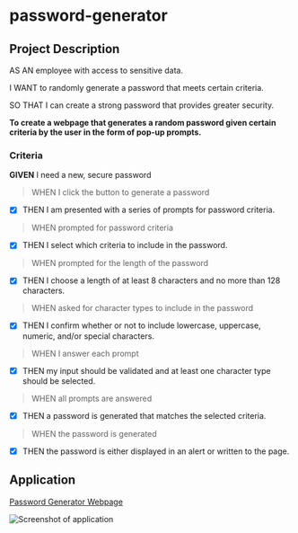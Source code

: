 # password-generator

## Project Description

AS AN employee with access to sensitive data.

I WANT to randomly generate a password that meets certain criteria.

SO THAT I can create a strong password that provides greater security.

**To create a webpage that generates a random password given certain criteria by the user in the form of pop-up prompts.**

### Criteria

**GIVEN** I need a new, secure password

> WHEN I click the button to generate a password
- [X] THEN I am presented with a series of prompts for password criteria.

> WHEN prompted for password criteria
- [X] THEN I select which criteria to include in the password.

> WHEN prompted for the length of the password
- [X] THEN I choose a length of at least 8 characters and no more than 128 characters.

> WHEN asked for character types to include in the password
- [X] THEN I confirm whether or not to include lowercase, uppercase, numeric, and/or special characters.

> WHEN I answer each prompt
- [X] THEN my input should be validated and at least one character type should be selected.

> WHEN all prompts are answered
- [X] THEN a password is generated that matches the selected criteria.

> WHEN the password is generated
- [X] THEN the password is either displayed in an alert or written to the page.

## Application

[Password Generator Webpage](https://huytvuu.github.io/3-challenge-password-generator/)

![Screenshot of application](https://github.com/huytvuu/3-challenge-password-generator/commit/113c2b7be8a695a52e284b246a36d4689eeeaad7)


